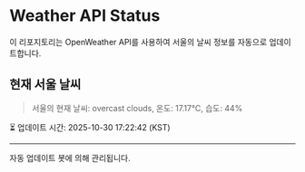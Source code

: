 
# Weather API Status

이 리포지토리는 OpenWeather API를 사용하여 서울의 날씨 정보를 자동으로 업데이트합니다.

## 현재 서울 날씨
> 서울의 현재 날씨: overcast clouds, 온도: 17.17°C, 습도: 44%

⏳ 업데이트 시간: 2025-10-30 17:22:42 (KST)

---
자동 업데이트 봇에 의해 관리됩니다.

